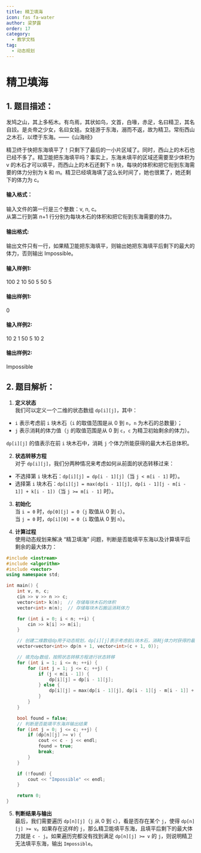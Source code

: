 ```yaml
---
title: 精卫填海
icon: fas fa-water
author: 梁梦露
order: 17
category:
  - 教学文档
tag:
  - 动态规划
---
```


# 精卫填海

## 1. 题目描述：

发鸠之山，其上多柘木。有鸟焉，其状如乌，文首，白喙，赤足，名曰精卫，其名自詨。是炎帝之少女，名曰女娃。女娃游于东海，溺而不返，故为精卫。常衔西山之木石，以堙于东海。——《山海经》

精卫终于快把东海填平了！只剩下了最后的一小片区域了。同时，西山上的木石也已经不多了。精卫能把东海填平吗？事实上，东海未填平的区域还需要至少体积为 v 的木石才可以填平，而西山上的木石还剩下 n 块，每块的体积和把它衔到东海需要的体力分别为 k 和 m。精卫已经填海填了这么长时间了，她也很累了，她还剩下的体力为 c。

#### 输入格式：

输入文件的第一行是三个整数：v, n, c。  
从第二行到第 n+1 行分别为每块木石的体积和把它衔到东海需要的体力。

#### 输出格式:

输出文件只有一行，如果精卫能把东海填平，则输出她把东海填平后剩下的最大的体力，否则输出 Impossible。

#### 输入样例1:
100    2    10
50    5
50    5

#### 输出样例1:
0

#### 输入样例2:
10    2    1
50    5
10    2

#### 输出样例2:
Impossible

## 2. 题目解析：

1. **定义状态**  
我们可以定义一个二维的状态数组 `dp[i][j]`，其中：
- `i` 表示考虑前 `i` 块木石（`i` 的取值范围是从 0 到 `n`，`n` 为木石的总数量）；
- `j` 表示消耗的体力值（`j` 的取值范围是从 0 到 `c`，`c` 为精卫初始剩余的体力）。

`dp[i][j]` 的值表示在前 `i` 块木石中，消耗 `j` 个体力所能获得的最大木石总体积。

2. **状态转移方程**  
对于 `dp[i][j]`，我们分两种情况来考虑如何从前面的状态转移过来：
- 不选择第 `i` 块木石：`dp[i][j] = dp[i - 1][j]`（当 `j < m[i - 1]` 时）。
- 选择第 `i` 块木石：`dp[i][j] = max(dp[i - 1][j], dp[i - 1][j - m[i - 1]] + k[i - 1])`（当 `j >= m[i - 1]` 时）。

3. **初始化**  
当 `i = 0` 时，`dp[0][j] = 0`（`j` 取值从 0 到 `c`）。  
当 `j = 0` 时，`dp[i][0] = 0`（`i` 取值从 0 到 `n`）。

4. **计算过程**  
使用动态规划来解决 “精卫填海” 问题，判断是否能填平东海以及计算填平后剩余的最大体力：

```cpp
#include <iostream>
#include <algorithm>
#include <vector>
using namespace std;

int main() {
    int v, n, c;
    cin >> v >> n >> c;
    vector<int> k(n);  // 存储每块木石的体积
    vector<int> m(n);  // 存储每块木石搬运消耗体力

    for (int i = 0; i < n; ++i) {
        cin >> k[i] >> m[i];
    }

    // 创建二维数组dp用于动态规划，dp[i][j]表示考虑前i块木石，消耗j体力时获得的最大木石总体积
    vector<vector<int>> dp(n + 1, vector<int>(c + 1, 0));

    // 填充dp数组，按照状态转移方程进行状态转移
    for (int i = 1; i <= n; ++i) {
        for (int j = 1; j <= c; ++j) {
            if (j < m[i - 1]) {
                dp[i][j] = dp[i - 1][j];
            } else {
                dp[i][j] = max(dp[i - 1][j], dp[i - 1][j - m[i - 1]] + k[i - 1]);
            }
        }
    }

    bool found = false;
    // 判断是否能填平东海并输出结果
    for (int j = 0; j <= c; ++j) {
        if (dp[n][j] >= v) {
            cout << c - j << endl;
            found = true;
            break;
        }
    }

    if (!found) {
        cout << "Impossible" << endl;
    }

    return 0;
}
```
5. **判断结果与输出**  
   最后，我们需要遍历 `dp[n][j]`（`j` 从 0 到 `c`），看是否存在某个 `j`，使得 `dp[n][j] >= v`。如果存在这样的 `j`，那么精卫能填平东海，且填平后剩下的最大体力就是 `c - j`。如果遍历完都没有找到满足 `dp[n][j] >= v` 的 `j`，则说明精卫无法填平东海，输出 `Impossible`。
